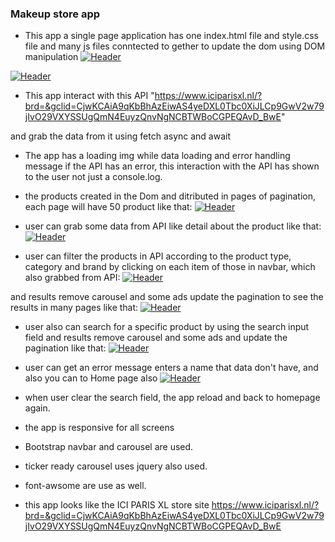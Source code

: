 ### Makeup store app

- This app a single page application has one index.html file and style.css file and many js files conntected to gether to update the dom using DOM manipulation
[![Header](https://res.cloudinary.com/hapiii/image/upload/v1667943475/HYF/api-project/fh4gpibqwimbpjd2bc8b.png)](https://some-url.dev/)

[![Header](https://res.cloudinary.com/hapiii/image/upload/v1667943472/HYF/api-project/u97ku39it7nlkqww0ejq.png)](https://some-url.dev/)



- This app interact with this API "https://www.iciparisxl.nl/?brd=&gclid=CjwKCAiA9qKbBhAzEiwAS4yeDXL0Tbc0XiJLCp9GwV2w79jIvO29VXYSSUgQmN4EuyzQnvNgNCBTWBoCGPEQAvD_BwE"

and grab the data from it using fetch async and await

- The app has a loading img while data loading and error handling message if the API has an error, this interaction with the API has shown to the user not just a console.log.

- the products created in the Dom and ditributed in pages of pagination, each page will have 50 product
like that:
[![Header](https://res.cloudinary.com/hapiii/image/upload/v1667942118/HYF/api-project/emujo66oudrscyoq1sbm.png)](https://some-url.dev/)  

- user can grab some data from API like detail about the product like that:
[![Header](https://res.cloudinary.com/hapiii/image/upload/v1667942127/HYF/api-project/djf7b8lb05s9btzbjomu.png)](https://some-url.dev/)

- user can filter the products in API according to the product type, category and brand by clicking on each item of those in navbar, which also grabbed from API:
[![Header](https://res.cloudinary.com/hapiii/image/upload/v1667942306/HYF/api-project/xij1rjgxabccyljmtwmt.jpg)](https://some-url.dev/)

and results remove carousel and some ads update the pagination to see the results in many pages like that:
[![Header](https://res.cloudinary.com/hapiii/image/upload/v1667942532/HYF/api-project/wth4mq03nk5qaxbeu4xf.jpg)](https://some-url.dev/)


- user also can search for a specific product by using the search input field and results remove carousel and some ads and update the pagination like that:
[![Header](https://res.cloudinary.com/hapiii/image/upload/v1667942842/HYF/api-project/flyip4mh1cmywkgysxyi.jpg)](https://some-url.dev/)

- user can get an error message enters a name that data don't have, and also you can to Home page also
[![Header](https://res.cloudinary.com/hapiii/image/upload/v1667943029/HYF/api-project/weqcvatvsdulu13vqxkt.jpg)](https://some-url.dev/)

- when user clear the search field, the app reload and back to homepage again. 

- the app is responsive for all screens

- Bootstrap navbar and carousel are used.
- ticker ready carousel uses jquery also used. 
- font-awsome are use as well.

- this app looks like the   ICI PARIS XL store site
https://www.iciparisxl.nl/?brd=&gclid=CjwKCAiA9qKbBhAzEiwAS4yeDXL0Tbc0XiJLCp9GwV2w79jIvO29VXYSSUgQmN4EuyzQnvNgNCBTWBoCGPEQAvD_BwE



